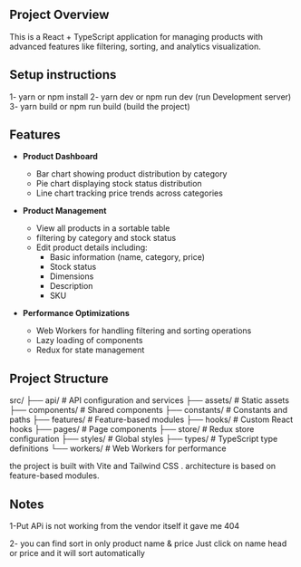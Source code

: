 
## Project Overview

This is a React + TypeScript application for managing products with advanced features like filtering, sorting, and analytics visualization.


## Setup instructions
1- yarn or npm install
2- yarn dev or npm run dev (run Development server)
3- yarn build or npm run build (build the project)

## Features

- **Product Dashboard**
  - Bar chart showing product distribution by category
  - Pie chart displaying stock status distribution
  - Line chart tracking price trends across categories

- **Product Management**

  - View all products in a sortable table
  -  filtering by category and stock status
  - Edit product details including:
    - Basic information (name, category, price)
    - Stock status
    - Dimensions
    - Description
    - SKU

- **Performance Optimizations**
  - Web Workers for handling filtering and sorting operations
  - Lazy loading of components
  - Redux for state management



## Project Structure
src/
├── api/              # API configuration and services
├── assets/           # Static assets
├── components/       # Shared components
├── constants/        # Constants and paths
├── features/         # Feature-based modules
├── hooks/           # Custom React hooks
├── pages/           # Page components
├── store/           # Redux store configuration
├── styles/          # Global styles
├── types/           # TypeScript type definitions
└── workers/         # Web Workers for performance

the project is built with Vite and Tailwind CSS . 
architecture is based on feature-based modules.

## Notes
1-Put APi is not working from the vendor itself it gave me 404 

2- you can find   sort in only product name & price Just click on name head or price and it will sort automatically 


```